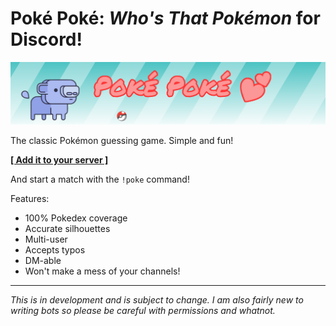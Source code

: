 
# Poké Poké: *Who's That Pokémon* for Discord!
![header](Artwork/header.png "header")

The classic Pokémon guessing game. Simple and fun!

**[\[ Add it to your server \]](https://discordapp.com/api/oauth2/authorize?client_id=616001226718314517&permissions=378944&scope=bot)**

And start a match with the `!poke` command!

Features:
- 100% Pokedex coverage
- Accurate silhouettes
- Multi-user
- Accepts typos
- DM-able
- Won't make a mess of your channels!

---

*This is in development and is subject to change. I am also fairly new to writing bots so
please be careful with permissions and whatnot.*


